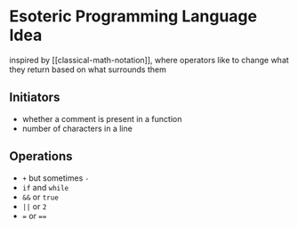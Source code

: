 # Esoteric Programming Language Idea

inspired by [[classical-math-notation]], where operators like to change what they return based on what surrounds them

## Initiators

- whether a comment is present in a function
- number of characters in a line

## Operations

- `+` but sometimes `-`
- `if` and `while`
- `&&` or `true`
- `||` or `2`
- `=` or `==`
